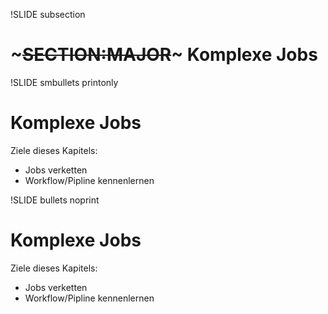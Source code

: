 !SLIDE subsection
# ~~~SECTION:MAJOR~~~ Komplexe Jobs

!SLIDE smbullets printonly
# Komplexe Jobs
Ziele dieses Kapitels:

* Jobs verketten
* Workflow/Pipline kennenlernen

!SLIDE bullets noprint
# Komplexe Jobs
Ziele dieses Kapitels:

* Jobs verketten
* Workflow/Pipline kennenlernen
